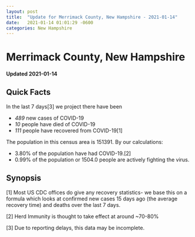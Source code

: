 ```yaml
---
layout: post
title:  "Update for Merrimack County, New Hampshire - 2021-01-14"
date:   2021-01-14 01:01:29 -0600
categories: New Hampshire
---
```


# Merrimack County, New Hampshire
#### Updated 2021-01-14

## Quick Facts

In the last 7 days[3] we project there have been
- *489* new cases of COVID-19
- *10* people have died of COVID-19
- *111* people have recovered from COVID-19[1]

The population in this census area is 151391. By our calculations:
- 3.80% of the population have had COVID-19.[2]
- 0.99% of the population or 1504.0 people are actively fighting the virus.

## Synopsis




[1] Most US CDC offices do give any recovery statistics- we base this on a formula which looks at confirmed new cases
15 days ago (the average recovery time) and deaths over the last 7 days.

[2] Herd Immunity is thought to take effect at around ~70-80%

[3] Due to reporting delays, this data may be incomplete.
 
    